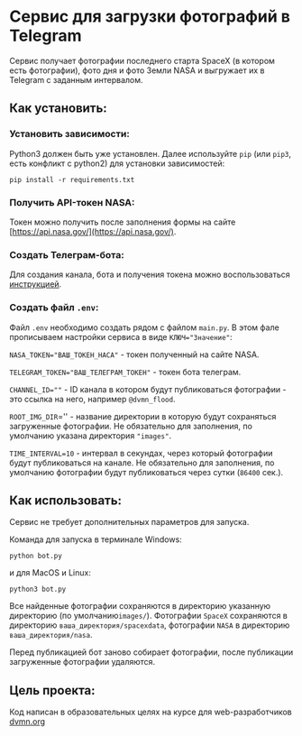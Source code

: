 # Сервис для загрузки фотографий в Telegram

Сервис получает фотографии последнего старта SpaceX (в котором есть фотографии), фото дня и фото Земли NASA и выгружает их в Telegram с заданным интервалом.

## Как установить:

### Установить зависимости:

 Python3 должен быть уже установлен. Далее используйте `pip` (или `pip3`, есть конфликт с python2) для установки зависимостей:

```
pip install -r requirements.txt
```

### Получить API-токен NASA:

Токен можно получить после заполнения формы на сайте [https://api.nasa.gov/](https://api.nasa.gov/).

### Создать Телеграм-бота:
Для создания канала, бота и получения токена можно воспользоваться [инструкцией](https://smmplanner.com/blog/otlozhennyj-posting-v-telegram/).


### Создать файл `.env`:

Файл `.env` необходимо создать рядом с файлом `main.py`. В этом фале прописываем настройки сервиса в виде `КЛЮЧ="Значение"`:

`NASA_TOKEN="ВАШ_ТОКЕН_НАСА"` - токен полученный на сайте NASA.

`TELEGRAM_TOKEN="ВАШ_ТЕЛЕГРАМ_ТОКЕН"` - токен бота телеграм.

`CHANNEL_ID=""` - ID канала в котором будут публиковаться фотографии - это ссылка на него, например `@dvmn_flood`.

`ROOT_IMG_DIR`='' - название директории в которую будут сохраняться загруженные фотографии. Не обязательно для заполнения, по умолчанию указана директория `"images"`.

`TIME_INTERVAL=10` - интервал в секундах, через который фотографии будут публиковаться на канале. Не обязательно для заполнения, по умолчанию фотографии будут публиковаться через сутки (`86400` сек.).

## Как использовать:

Сервис не требует дополнительных параметров для запуска.

Команда для запуска в терминале Windows:

```
python bot.py
```

и для MacOS и Linux:

```
python3 bot.py
```

Все найденные фотографии сохраняются в директорию указанную директорию (по умолчанию`images/`). Фотографии `SpaceX` сохраняются в директорию `ваша_директория/spacexdata`, фотографии `NASA` в директорию `ваша_директория/nasa`.

Перед публикацией бот заново собирает фотографии, после публикации загруженные фотографии удаляются.


## Цель проекта:

Код написан в образовательных целях на курсе для web-разработчиков [dvmn.org](https://dvmn.org/)